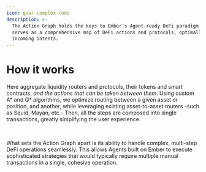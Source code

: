 ```yaml
---
icon: gear-complex-code
description: >-
  The Action Graph holds the keys to Ember's Agent-ready DeFi paradigm. It
  serves as a comprehensive map of DeFi actions and protocols, optimally routing
  incoming intents.
---
```


# How it works

Here aggregate liquidity routers and protocols, their tokens and smart contracts, _and the actions that can be taken between them_. Using custom A\* and Q\* algorithms, we optimize routing between a given asset or position, and another, while leveraging existing asset-to-asset routers -such as Squid, Mayan, etc.- Then, all the steps are composed into single transactions, greatly simplifying the user experience.

<figure><img src="../.gitbook/assets/Capture d’écran, le 2024-09-26 à 07.35.42.png" alt=""><figcaption></figcaption></figure>

What sets the Action Graph apart is its ability to handle complex, multi-step DeFi operations seamlessly. This allows Agents built on Ember to execute sophisticated strategies that would typically require multiple manual transactions in a single, cohesive operation.
